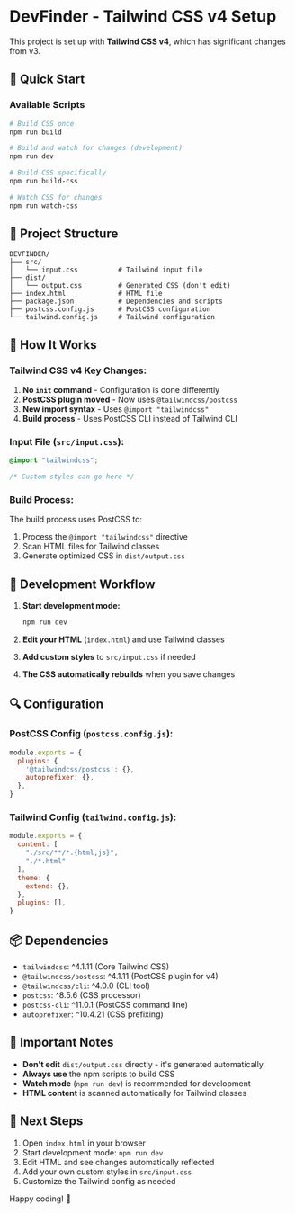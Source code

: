 # DevFinder - Tailwind CSS v4 Setup

This project is set up with **Tailwind CSS v4**, which has significant changes from v3.

## 🚀 Quick Start

### Available Scripts

```bash
# Build CSS once
npm run build

# Build and watch for changes (development)
npm run dev

# Build CSS specifically  
npm run build-css

# Watch CSS for changes
npm run watch-css
```

## 📁 Project Structure

```
DEVFINDER/
├── src/
│   └── input.css          # Tailwind input file
├── dist/
│   └── output.css         # Generated CSS (don't edit)
├── index.html             # HTML file
├── package.json           # Dependencies and scripts
├── postcss.config.js      # PostCSS configuration
└── tailwind.config.js     # Tailwind configuration
```

## 🔧 How It Works

### Tailwind CSS v4 Key Changes:

1. **No `init` command** - Configuration is done differently
2. **PostCSS plugin moved** - Now uses `@tailwindcss/postcss`
3. **New import syntax** - Uses `@import "tailwindcss"`
4. **Build process** - Uses PostCSS CLI instead of Tailwind CLI

### Input File (`src/input.css`):
```css
@import "tailwindcss";

/* Custom styles can go here */
```

### Build Process:
The build process uses PostCSS to:
1. Process the `@import "tailwindcss"` directive
2. Scan HTML files for Tailwind classes
3. Generate optimized CSS in `dist/output.css`

## 🎨 Development Workflow

1. **Start development mode:**
   ```bash
   npm run dev
   ```

2. **Edit your HTML** (`index.html`) and use Tailwind classes

3. **Add custom styles** to `src/input.css` if needed

4. **The CSS automatically rebuilds** when you save changes

## 🔍 Configuration

### PostCSS Config (`postcss.config.js`):
```javascript
module.exports = {
  plugins: {
    '@tailwindcss/postcss': {},
    autoprefixer: {},
  },
}
```

### Tailwind Config (`tailwind.config.js`):
```javascript
module.exports = {
  content: [
    "./src/**/*.{html,js}",
    "./*.html"
  ],
  theme: {
    extend: {},
  },
  plugins: [],
}
```

## 📦 Dependencies

- `tailwindcss`: ^4.1.11 (Core Tailwind CSS)
- `@tailwindcss/postcss`: ^4.1.11 (PostCSS plugin for v4)
- `@tailwindcss/cli`: ^4.0.0 (CLI tool)
- `postcss`: ^8.5.6 (CSS processor)
- `postcss-cli`: ^11.0.1 (PostCSS command line)
- `autoprefixer`: ^10.4.21 (CSS prefixing)

## 🚨 Important Notes

- **Don't edit** `dist/output.css` directly - it's generated automatically
- **Always use** the npm scripts to build CSS
- **Watch mode** (`npm run dev`) is recommended for development
- **HTML content** is scanned automatically for Tailwind classes

## 🎯 Next Steps

1. Open `index.html` in your browser
2. Start development mode: `npm run dev`
3. Edit HTML and see changes automatically reflected
4. Add your own custom styles in `src/input.css`
5. Customize the Tailwind config as needed

Happy coding! 🎉
